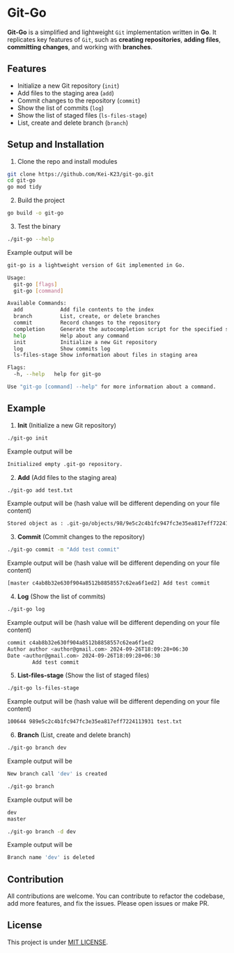 # Git-Go

**Git-Go** is a simplified and lightweight `Git` implementation written in **Go**. It replicates key features of `Git`, such as **creating repositories**, **adding files**, **committing changes**, and working with **branches**.

## Features

- Initialize a new Git repository (`init`)
- Add files to the staging area (`add`)
- Commit changes to the repository (`commit`)
- Show the list of commits (`log`)
- Show the list of staged files (`ls-files-stage`)
- List, create and delete branch (`branch`)

## Setup and Installation

1. Clone the repo and install modules

```bash
git clone https://github.com/Kei-K23/git-go.git
cd git-go
go mod tidy
```

2. Build the project

```bash
go build -o git-go
```

3. Test the binary

```bash
./git-go --help
```

Example output will be

```bash
git-go is a lightweight version of Git implemented in Go.

Usage:
  git-go [flags]
  git-go [command]

Available Commands:
  add            Add file contents to the index
  branch         List, create, or delete branches
  commit         Record changes to the repository
  completion     Generate the autocompletion script for the specified shell
  help           Help about any command
  init           Initialize a new Git repository
  log            Show commits log
  ls-files-stage Show information about files in staging area

Flags:
  -h, --help   help for git-go

Use "git-go [command] --help" for more information about a command.
```

## Example

1. **Init** (Initialize a new Git repository)

```bash
./git-go init
```

Example output will be

```bash
Initialized empty .git-go repository.
```

2. **Add** (Add files to the staging area)

```bash
./git-go add test.txt
```

Example output will be (hash value will be different depending on your file content)

```bash
Stored object as : .git-go/objects/98/9e5c2c4b1fc947fc3e35ea817eff7224113931
```

3. **Commit** (Commit changes to the repository)

```bash
./git-go commit -m "Add test commit"
```

Example output will be (hash value will be different depending on your file content)

```bash
[master c4ab8b32e630f904a8512b8858557c62ea6f1ed2] Add test commit
```

4. **Log** (Show the list of commits)

```bash
./git-go log
```

Example output will be (hash value will be different depending on your file content)

```bash
commit c4ab8b32e630f904a8512b8858557c62ea6f1ed2
Author author <author@gmail.com> 2024-09-26T18:09:28+06:30
Date <author@gmail.com> 2024-09-26T18:09:28+06:30
        Add test commit
```

5. **List-files-stage** (Show the list of staged files)

```bash
./git-go ls-files-stage
```

Example output will be (hash value will be different depending on your file content)

```bash
100644 989e5c2c4b1fc947fc3e35ea817eff7224113931 test.txt
```

6. **Branch** (List, create and delete branch)

```bash
./git-go branch dev

```

Example output will be

```bash
New branch call 'dev' is created
```

```bash
./git-go branch
```

Example output will be

```bash
dev
master
```

```bash
./git-go branch -d dev
```

Example output will be

```bash
Branch name 'dev' is deleted
```

## Contribution

All contributions are welcome. You can contribute to refactor the codebase, add more features, and fix the issues. Please open issues or make PR.

## License

This project is under [MIT LICENSE](/LICENSE).
